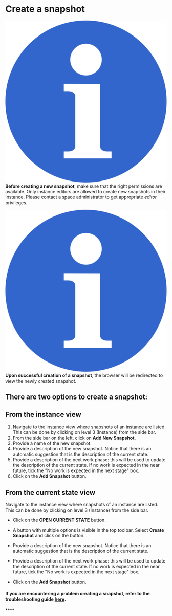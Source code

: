 # Create a snapshot

![](../../.gitbook/assets/info_simple.svg.png)**Before creating a new snapshot**, make sure that the right permissions are available. Only instance editors are allowed to create new snapshots in their instance. Please contact a space administrator to get appropriate _editor_ privileges.

![](../../.gitbook/assets/info_simple.svg.png)**Upon successful creation of a snapshot**, the browser will be redirected to view the newly created snapshot.

## **There are two options to create a snapshot:**

## **From the instance view**

1. Navigate to the instance view where snapshots of an instance are listed. This can be done by clicking on level 3 \(Instance\) from the side bar. 
2. From the side bar on the left, click on **Add New Snapshot.** 
3. Provide a name of the new snapshot. 
4. Provide a description of the new snapshot. Notice that there is an automatic suggestion that is the description of the current state. 
5. Provide a description of the next work phase: this will be used to update the description of the current state. If no work is expected in the near future, tick the "No work is expected in the next stage" box. 
6. Click on the **Add Snapshot** button. 

## **From the current state view**

Navigate to the instance view where snapshots of an instance are listed. This can be done by clicking on level 3 \(Instance\) from the side bar.

* Click on the **OPEN CURRENT STATE** button. 
* A button with multiple options is visible in the top toolbar. Select **Create Snapshot** and click on the button. 
* Provide a description of the new snapshot. Notice that there is an automatic suggestion that is the description of the current state.

* Provide a description of the next work phase: this will be used to update the description of the current state. If no work is expected in the near future, tick the "No work is expected in the next stage" box.

* Click on the **Add Snapshot** button.



#### If you are encountering a problem creating a snapshot, refer to the troubleshooting guide [here](../../troubleshooting/authorization-issues/cannot-create-a-snapshot.md).

\*\*\*\*


